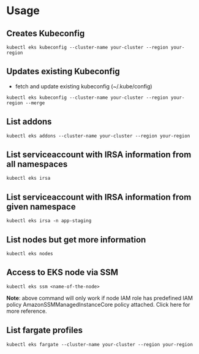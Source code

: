 # Usage

## Creates Kubeconfig

```
kubectl eks kubeconfig --cluster-name your-cluster --region your-region
```

## Updates existing Kubeconfig

* fetch and update existing kubeconfig (~/.kube/config)

```
kubectl eks kubeconfig --cluster-name your-cluster --region your-region --merge
```

## List addons

```
kubectl eks addons --cluster-name your-cluster --region your-region
```

## List serviceaccount with IRSA information from all namespaces

```
kubectl eks irsa
```

## List serviceaccount with IRSA information from given namespace

```
kubectl eks irsa -n app-staging
```

## List nodes but get more information

```
kubectl eks nodes
```
## Access to EKS node via SSM

```
kubectl eks ssm <name-of-the-node>
```

**Note**: above command will only work if node IAM role has predefined IAM policy AmazonSSMManagedInstanceCore policy attached. Click here for more reference.

## List fargate profiles

```
kubectl eks fargate --cluster-name your-cluster --region your-region
```